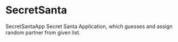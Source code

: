 # SecretSanta
SecretSantaApp
Secret Santa Application, which guesses and assign random partner from given list.
